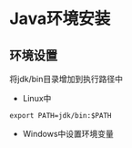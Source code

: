 # Java环境安装

## 环境设置

将jdk/bin目录增加到执行路径中

- Linux中

```shell
export PATH=jdk/bin:$PATH
```

- Windows中设置环境变量

